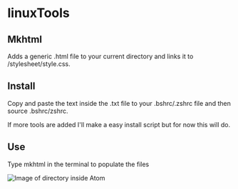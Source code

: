 # linuxTools
## Mkhtml

Adds a generic .html file to your current directory and links it to /stylesheet/style.css.

## Install

Copy and paste the text inside the .txt file to your .bshrc/.zshrc file and then source .bshrc/zshrc.

If more tools are added I'll make a easy install script but for now this will do.

## Use

Type mkhtml in the terminal to populate the files

![Image of directory inside Atom](https://github.com/Nswayze/linuxTools/blob/main/screenshot.png)
